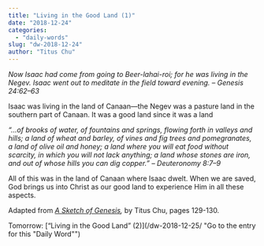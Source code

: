 ```yaml
---
title: "Living in the Good Land (1)"
date: "2018-12-24"
categories: 
  - "daily-words"
slug: "dw-2018-12-24"
author: "Titus Chu"
---
```


_Now Isaac had come from going to Beer-lahai-roi; for he was living in the Negev. Isaac went out to meditate in the field toward evening._ _– Genesis 24:62–63_

Isaac was living in the land of Canaan—the Negev was a pasture land in the southern part of Canaan. It was a good land since it was a land

_“...of brooks of water, of fountains and springs, flowing forth in valleys and hills; a land of wheat and barley, of vines and fig trees and pomegranates, a land of olive oil and honey; a land where you will eat food without scarcity, in which you will not lack anything; a land whose stones are iron, and out of whose hills you can dig copper.”_ _– Deuteronomy 8:7–9_

All of this was in the land of Canaan where Isaac dwelt. When we are saved, God brings us into Christ as our good land to experience Him in all these aspects.

Adapted from _[A Sketch of Genesis](/book-gen-sketch "Go to the listing for this book"),_ by Titus Chu, pages 129-130.

Tomorrow: [“Living in the Good Land” (2)](/dw-2018-12-25/ "Go to the entry for this "Daily Word"")
